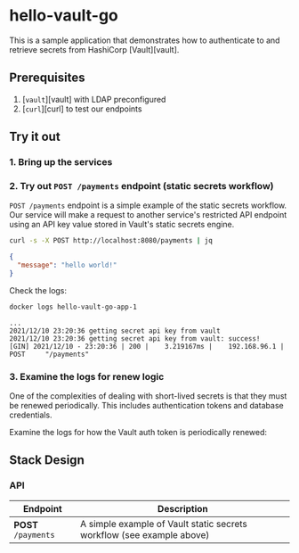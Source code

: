 # hello-vault-go

This is a sample application that demonstrates how to authenticate to and
retrieve secrets from HashiCorp [Vault][vault].

## Prerequisites

1. [`vault`][vault] with LDAP preconfigured
1. [`curl`][curl] to test our endpoints


## Try it out
### 1. Bring up the services

### 2. Try out `POST /payments` endpoint (static secrets workflow)

`POST /payments` endpoint is a simple example of the static secrets workflow.
Our service will make a request to another service's restricted API endpoint
using an API key value stored in Vault's static secrets engine.

```bash
curl -s -X POST http://localhost:8080/payments | jq
```

```json
{
  "message": "hello world!"
}
```

Check the logs:

```bash
docker logs hello-vault-go-app-1
```

```log
...
2021/12/10 23:20:36 getting secret api key from vault
2021/12/10 23:20:36 getting secret api key from vault: success!
[GIN] 2021/12/10 - 23:20:36 | 200 |    3.219167ms |    192.168.96.1 | POST     "/payments"
```

### 3. Examine the logs for renew logic

One of the complexities of dealing with short-lived secrets is that they must be
renewed periodically. This includes authentication tokens and database
credentials.

Examine the logs for how the Vault auth token is periodically renewed:

## Stack Design

### API

| Endpoint             | Description                                                            |
| -------------------- | ---------------------------------------------------------------------- |
| **POST** `/payments` | A simple example of Vault static secrets workflow (see example above)  |
